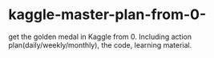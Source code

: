 #  kaggle-master-plan-from-0-
get the golden medal in Kaggle from 0. Including action plan(daily/weekly/monthly), the code, learning material. 
